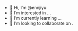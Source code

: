 - 👋 Hi, I’m @ennjiyu
- 👀 I’m interested in ...
- 🌱 I’m currently learning ...
- 💞️ I’m looking to collaborate on .


<!---
ennjiyu/ennjiyu is a ✨ special ✨ repository because its `README.md` (this file) appears on your GitHub profile.
You can click the Preview link to take a look at your changes.
--->
